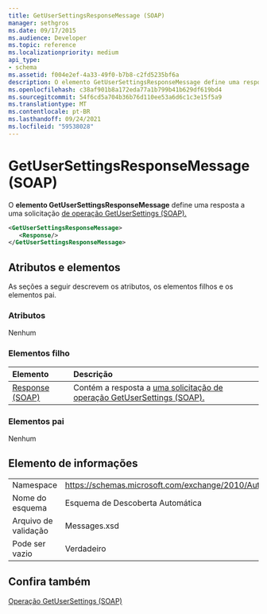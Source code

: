 ```yaml
---
title: GetUserSettingsResponseMessage (SOAP)
manager: sethgros
ms.date: 09/17/2015
ms.audience: Developer
ms.topic: reference
ms.localizationpriority: medium
api_type:
- schema
ms.assetid: f004e2ef-4a33-49f0-b7b8-c2fd5235bf6a
description: O elemento GetUserSettingsResponseMessage define uma resposta a uma solicitação de operação GetUserSettings (SOAP).
ms.openlocfilehash: c38af901b8a172eda77a1b799b41b629df619bd4
ms.sourcegitcommit: 54f6cd5a704b36b76d110ee53a6d6c1c3e15f5a9
ms.translationtype: MT
ms.contentlocale: pt-BR
ms.lasthandoff: 09/24/2021
ms.locfileid: "59538028"
---
```

# <a name="getusersettingsresponsemessage-soap"></a>GetUserSettingsResponseMessage (SOAP)

O **elemento GetUserSettingsResponseMessage** define uma resposta a uma solicitação [de operação GetUserSettings (SOAP).](getusersettings-operation-soap.md) 
  
```XML
<GetUserSettingsResponseMessage>
   <Response/>
</GetUserSettingsResponseMessage>
```

## <a name="attributes-and-elements"></a>Atributos e elementos

As seções a seguir descrevem os atributos, os elementos filhos e os elementos pai.
  
### <a name="attributes"></a>Atributos

Nenhum
  
### <a name="child-elements"></a>Elementos filho

|**Elemento**|**Descrição**|
|:-----|:-----|
|[Response (SOAP)](response-soap.md) <br/> |Contém a resposta a [uma solicitação de operação GetUserSettings (SOAP).](getusersettings-operation-soap.md)  <br/> |
   
### <a name="parent-elements"></a>Elementos pai

Nenhum
  
## <a name="element-information"></a>Elemento de informações

|||
|:-----|:-----|
|Namespace  <br/> |https://schemas.microsoft.com/exchange/2010/Autodiscover  <br/> |
|Nome do esquema  <br/> |Esquema de Descoberta Automática  <br/> |
|Arquivo de validação  <br/> |Messages.xsd  <br/> |
|Pode ser vazio  <br/> |Verdadeiro  <br/> |
   
## <a name="see-also"></a>Confira também



[Operação GetUserSettings (SOAP)](getusersettings-operation-soap.md)

